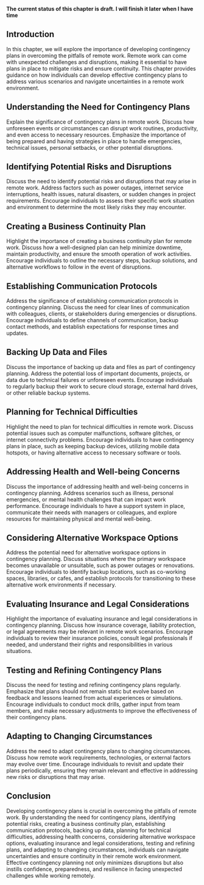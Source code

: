 **The current status of this chapter is draft. I will finish it later when I have time**

Introduction
------------

In this chapter, we will explore the importance of developing contingency plans in overcoming the pitfalls of remote work. Remote work can come with unexpected challenges and disruptions, making it essential to have plans in place to mitigate risks and ensure continuity. This chapter provides guidance on how individuals can develop effective contingency plans to address various scenarios and navigate uncertainties in a remote work environment.

Understanding the Need for Contingency Plans
--------------------------------------------

Explain the significance of contingency plans in remote work. Discuss how unforeseen events or circumstances can disrupt work routines, productivity, and even access to necessary resources. Emphasize the importance of being prepared and having strategies in place to handle emergencies, technical issues, personal setbacks, or other potential disruptions.

Identifying Potential Risks and Disruptions
-------------------------------------------

Discuss the need to identify potential risks and disruptions that may arise in remote work. Address factors such as power outages, internet service interruptions, health issues, natural disasters, or sudden changes in project requirements. Encourage individuals to assess their specific work situation and environment to determine the most likely risks they may encounter.

Creating a Business Continuity Plan
-----------------------------------

Highlight the importance of creating a business continuity plan for remote work. Discuss how a well-designed plan can help minimize downtime, maintain productivity, and ensure the smooth operation of work activities. Encourage individuals to outline the necessary steps, backup solutions, and alternative workflows to follow in the event of disruptions.

Establishing Communication Protocols
------------------------------------

Address the significance of establishing communication protocols in contingency planning. Discuss the need for clear lines of communication with colleagues, clients, or stakeholders during emergencies or disruptions. Encourage individuals to define channels of communication, backup contact methods, and establish expectations for response times and updates.

Backing Up Data and Files
-------------------------

Discuss the importance of backing up data and files as part of contingency planning. Address the potential loss of important documents, projects, or data due to technical failures or unforeseen events. Encourage individuals to regularly backup their work to secure cloud storage, external hard drives, or other reliable backup systems.

Planning for Technical Difficulties
-----------------------------------

Highlight the need to plan for technical difficulties in remote work. Discuss potential issues such as computer malfunctions, software glitches, or internet connectivity problems. Encourage individuals to have contingency plans in place, such as keeping backup devices, utilizing mobile data hotspots, or having alternative access to necessary software or tools.

Addressing Health and Well-being Concerns
-----------------------------------------

Discuss the importance of addressing health and well-being concerns in contingency planning. Address scenarios such as illness, personal emergencies, or mental health challenges that can impact work performance. Encourage individuals to have a support system in place, communicate their needs with managers or colleagues, and explore resources for maintaining physical and mental well-being.

Considering Alternative Workspace Options
-----------------------------------------

Address the potential need for alternative workspace options in contingency planning. Discuss situations where the primary workspace becomes unavailable or unsuitable, such as power outages or renovations. Encourage individuals to identify backup locations, such as co-working spaces, libraries, or cafes, and establish protocols for transitioning to these alternative work environments if necessary.

Evaluating Insurance and Legal Considerations
---------------------------------------------

Highlight the importance of evaluating insurance and legal considerations in contingency planning. Discuss how insurance coverage, liability protection, or legal agreements may be relevant in remote work scenarios. Encourage individuals to review their insurance policies, consult legal professionals if needed, and understand their rights and responsibilities in various situations.

Testing and Refining Contingency Plans
--------------------------------------

Discuss the need for testing and refining contingency plans regularly. Emphasize that plans should not remain static but evolve based on feedback and lessons learned from actual experiences or simulations. Encourage individuals to conduct mock drills, gather input from team members, and make necessary adjustments to improve the effectiveness of their contingency plans.

Adapting to Changing Circumstances
----------------------------------

Address the need to adapt contingency plans to changing circumstances. Discuss how remote work requirements, technologies, or external factors may evolve over time. Encourage individuals to revisit and update their plans periodically, ensuring they remain relevant and effective in addressing new risks or disruptions that may arise.

Conclusion
----------

Developing contingency plans is crucial in overcoming the pitfalls of remote work. By understanding the need for contingency plans, identifying potential risks, creating a business continuity plan, establishing communication protocols, backing up data, planning for technical difficulties, addressing health concerns, considering alternative workspace options, evaluating insurance and legal considerations, testing and refining plans, and adapting to changing circumstances, individuals can navigate uncertainties and ensure continuity in their remote work environment. Effective contingency planning not only minimizes disruptions but also instills confidence, preparedness, and resilience in facing unexpected challenges while working remotely.
